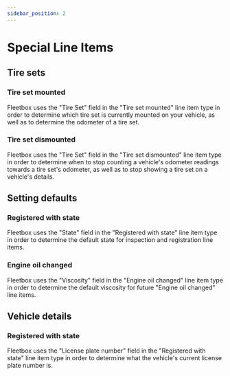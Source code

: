 ```yaml
---
sidebar_position: 2
---
```


# Special Line Items

## Tire sets

### Tire set mounted

Fleetbox uses the "Tire Set" field in the "Tire set mounted" line item type in order to determine which tire set is currently mounted on your vehicle, as well as to determine the odometer of a tire set.

### Tire set dismounted

Fleetbox uses the "Tire Set" field in the "Tire set dismounted" line item type in order to determine when to stop counting a vehicle's odometer readings towards a tire set's odometer, as well as to stop showing a tire set on a vehicle's details.

## Setting defaults

### Registered with state

Fleetbox uses the "State" field in the "Registered with state" line item type in order to determine the default state for inspection and registration line items.

### Engine oil changed

Fleetbox uses the "Viscosity" field in the "Engine oil changed" line item type in order to determine the default viscosity for future "Engine oil changed" line items.

## Vehicle details

### Registered with state

Fleetbox uses the "License plate number" field in the "Registered with state" line item type in order to determine what the vehicle's current license plate number is.